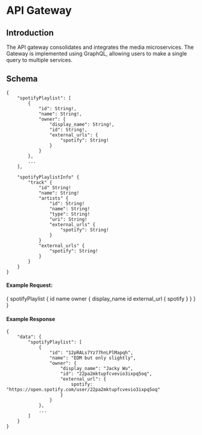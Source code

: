 # API Gateway

## Introduction

The API gateway consolidates and integrates the media microservices. The Gateway is implemented using GraphQL, allowing users to make a single query to multiple services.

## Schema

```
{
    "spotifyPlaylist": [
        {
            "id": String!,
            "name": String!,
            "owner": {
                "display_name": String!,
                "id": String!,
                "external_urls": {
                    "spotify": String!
                }
            }
        },
        ...
    ],

    "spotifyPlaylistInfo" {
        "track" {
            "id" String!
            "name": String!
            "artists" {
                "id": String!
                "name": String!
                "type": String!
                "uri": String!
                "external_urls" {
                    "spotify": String!
                }
            }
            "external_urls" {
                "spotify": String!
            }
        }
    }
}
```

#### Example Request:

{
    spotifyPlaylist {
        id
        name
        owner {
            display_name
            id
            external_url {
                spotify
            }
        }
    }
}

#### Example Response

```
{
    "data": {
        "spotifyPlaylist": [
            {
                "id": "12pRALs7Yz77hnLPlMapqh",
                "name": "EDM but only slightly",
                "owner": {
                    "display_name": "Jacky Wu",
                    "id": "22pa2mktupfcvevio3ixpq5oq",
                    "external_url": {
                        spotify: "https://open.spotify.com/user/22pa2mktupfcvevio3ixpq5oq"
                    }
                }
            },
            ...
        ]
    }
}
```
